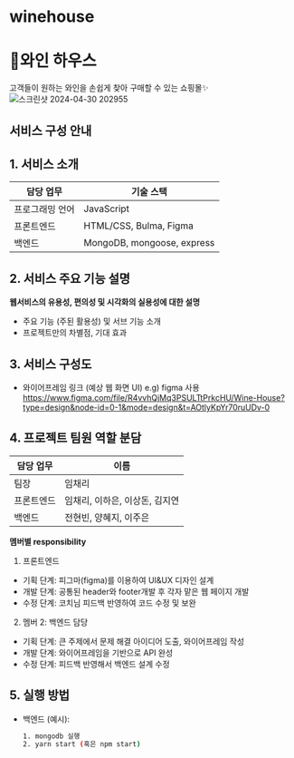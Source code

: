 # winehouse

# 🍷와인 하우스
고객들이 원하는 와인을 손쉽게 찾아 구매할 수 있는 쇼핑몰✨
![스크린샷 2024-04-30 202955](https://github.com/k65860/Winehouse/assets/82208408/1e34e0ee-e6e6-417d-9989-360e8e767944)

## 서비스 구성 안내

## 1. 서비스 소개
| 담당 업무 | 기술 스택 |
| ------ | ------ |
| 프로그래밍 언어 | JavaScript |
| 프론트엔드 | HTML/CSS, Bulma, Figma |
| 백엔드 | MongoDB, mongoose, express |  

## 2. 서비스 주요 기능 설명

**웹서비스의 유용성, 편의성 및 시각화의 실용성에 대한 설명**
  - 주요 기능 (주된 활용성) 및 서브 기능 소개
  - 프로젝트만의 차별점, 기대 효과

## 3. 서비스 구성도
 
- 와이어프레임 링크 (예상 웹 화면 UI) e.g) figma 사용
https://www.figma.com/file/R4vvhQjMq3PSULTtPrkcHU/Wine-House?type=design&node-id=0-1&mode=design&t=AOtlyKpYr70ruUDv-0

## 4. 프로젝트 팀원 역할 분담
| 담당 업무 | 이름 |
| ------ | ------ |
| 팀장 | 임채리 |
| 프론트엔드 | 임채리, 이하은, 이상돈, 김지연 |
| 백엔드 | 전현빈, 양혜지, 이주은 |

**멤버별 responsibility**

1. 프론트엔드

- 기획 단계: 피그마(figma)를 이용하여 UI&UX 디자인 설계
- 개발 단계: 공통된 header와 footer개발 후 각자 맡은 웹 페이지 개발
- 수정 단계: 코치님 피드백 반영하여 코드 수정 및 보완

2. 멤버 2: 백엔드 담당

- 기획 단계: 큰 주제에서 문제 해결 아이디어 도출, 와이어프레임 작성
- 개발 단계: 와이어프레임을 기반으로 API 완성
- 수정 단계: 피드백 반영해서 백엔드 설계 수정

## 5. 실행 방법
- 백엔드 (예시):
  ```bash
  1. mongodb 실행
  2. yarn start (혹은 npm start)
  ```


